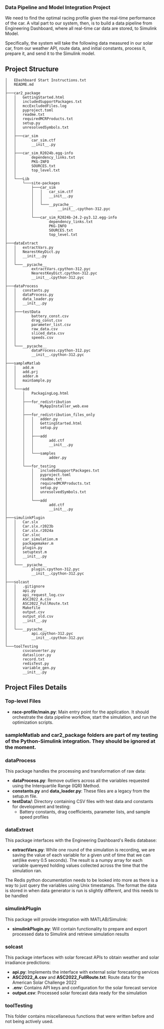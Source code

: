 ### Data Pipeline and Model Integration Project

We need to find the optimal racing profile given the real-time performance of the car. A vital part to our system, then, is to build a data pipeline from Engineering Dashboard, where all real-time car data are stored, to Simulink Model. 

Specifically, the system will take the following data measured in our solar car, from our weather API, route data, and initial constants, process it, prepare it, and send it to the Simulink model.

## Project Structure
```
│   EDashboard Start Instructions.txt
│   README.md
│
├───car2_package
│   │   GettingStarted.html
│   │   includedSupportPackages.txt
│   │   mccExcludedFiles.log
│   │   pyproject.toml
│   │   readme.txt
│   │   requiredMCRProducts.txt
│   │   setup.py
│   │   unresolvedSymbols.txt
│   │
│   ├───car_sim
│   │       car_sim.ctf
│   │       __init__.py
│   │
│   ├───car_sim_R2024b.egg-info
│   │       dependency_links.txt
│   │       PKG-INFO
│   │       SOURCES.txt
│   │       top_level.txt
│   │
│   └───Lib
│       └───site-packages
│           ├───car_sim
│           │   │   car_sim.ctf
│           │   │   __init__.py
│           │   │
│           │   └───__pycache__
│           │           __init__.cpython-312.pyc
│           │
│           └───car_sim_R2024b-24.2-py3.12.egg-info
│                   dependency_links.txt
│                   PKG-INFO
│                   SOURCES.txt
│                   top_level.txt
│
├───dataExtract
│   │   extractVars.py
│   │   NearestKeyDict.py
│   │   __init__.py
│   │
│   └───__pycache__
│           extractVars.cpython-312.pyc
│           NearestKeyDict.cpython-312.pyc
│           __init__.cpython-312.pyc
│
├───dataProcess
│   │   constants.py
│   │   dataProcess.py
│   │   data_loader.py
│   │   __init__.py
│   │
│   ├───testData
│   │       battery_const.csv
│   │       drag_const.csv
│   │       parameter_list.csv
│   │       raw_data.csv
│   │       sliced_data.csv
│   │       speeds.csv
│   │
│   └───__pycache__
│           dataProcess.cpython-312.pyc
│           __init__.cpython-312.pyc
│
├───sampleMatlab
│   │   add.m
│   │   add.prj
│   │   adder.m
│   │   mainSample.py
│   │
│   └───add
│       │   PackagingLog.html
│       │
│       ├───for_redistribution
│       │       MyAppInstaller_web.exe
│       │
│       ├───for_redistribution_files_only
│       │   │   adder.py
│       │   │   GettingStarted.html
│       │   │   setup.py
│       │   │
│       │   ├───add
│       │   │       add.ctf
│       │   │       __init__.py
│       │   │
│       │   └───samples
│       │           adder.py
│       │
│       └───for_testing
│           │   includedSupportPackages.txt
│           │   pyproject.toml
│           │   readme.txt
│           │   requiredMCRProducts.txt
│           │   setup.py
│           │   unresolvedSymbols.txt
│           │
│           └───add
│                   add.ctf
│                   __init__.py
│
├───simulinkPlugin
│   │   Car.slx
│   │   Car.slx.r2023b
│   │   Car.slx.r2024a
│   │   Car.slxc
│   │   car_simulation.m
│   │   packagemaker.m
│   │   plugin.py
│   │   setuptest.m
│   │   __init__.py
│   │
│   └───__pycache__
│           plugin.cpython-312.pyc
│           __init__.cpython-312.pyc
│
├───solcast
│   │   .gitignore
│   │   api.py
│   │   api_request_log.csv
│   │   ASC2022_A.csv
│   │   ASC2022_FullRoute.txt
│   │   Makefile
│   │   output.csv
│   │   output_old.csv
│   │   __init__.py
│   │
│   └───__pycache__
│           api.cpython-312.pyc
│           __init__.cpython-312.pyc
│
└───toolTesting
        csvconverter.py
        dataslicer.py
        record.txt
        redisTest.py
        variable_gen.py
        __init__.py 
```

## Project Files Details

### Top-level Files
- **race-profile/main.py**: Main entry point for the application. It should orchestrate the data pipeline workflow, start the simulation, and run the optimization scripts.

### sampleMatlab and car2_package folders are part of my testing of the Python-Simulink integration. They should be ignored at the moment.

### dataProcess
This package handles the processing and transformation of raw data:
- **dataProcess.py**: Remove outliers across all the variables requested using the Interquartile Range (IQR) Method.
- **constants.py** and **data_loader.py**: These files are a legacy from the setup.m file.
- **testData/**: Directory containing CSV files with test data and constants for development and testing:
  - Battery constants, drag coefficients, parameter lists, and sample speed profiles

### dataExtract
This package interfaces with the Engineering Dashboard's Redis database:
- **extractVars.py**: While one round of the simulation is recording, we are saving the value of each variable for a given unit of time that we can set(like every 0.5 seconds). The result is a numpy array for each variable quereyed holding values collected across the time that the simulation ran.

The Redis python documentation needs to be looked into more as there is a way to just query the variables using Unix timestamps.
The format the data is stored in when data generator is run is slightly different, and this needs to be handled

### simulinkPlugin
This package  will provide integration with MATLAB/Simulink:
- **simulinkPlugin.py**: Will contain functionality to prepare and export processed data to Simulink and retrieve simulation results

### solcast
This package interfaces with solar forecast APIs to obtain weather and solar irradiance predictions:
- **api.py**: Implements the interface with external solar forecasting services
- **ASC2022_A.csv** and **ASC2022_FullRoute.txt**: Route data for the American Solar Challenge 2022
- **.env**: Contains API keys and configuration for the solar forecast service
- **output.csv**: Processed solar forecast data ready for the simulation

### toolTesting
This folder contains miscellaneous functions that were written before and not being actively used.